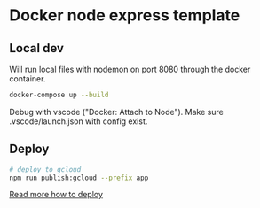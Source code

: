 # Docker node express template

## Local dev
Will run local files with nodemon on port 8080 through the docker container.
```sh
docker-compose up --build
```

Debug with vscode ("Docker: Attach to Node"). Make sure .vscode/launch.json with config exist.

## Deploy
```sh
# deploy to gcloud
npm run publish:gcloud --prefix app
```

[Read more how to deploy](https://github.com/tobbbe/docker-templates#build-and-deploy-containers)

